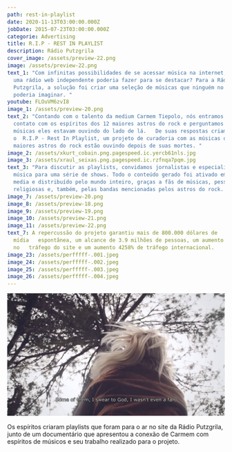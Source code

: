 ```yaml
---
path: rest-in-playlist
date: 2020-11-13T03:00:00.000Z
jobDate: 2015-07-23T03:00:00.000Z
categorie: Advertising
title: R.I.P - REST IN PLAYLIST
description: Rádio Putzgrila
cover_image: /assets/preview-22.png
image: /assets/preview-22.png
text_1: "Com infinitas possibilidades de se acessar música na internet, o que
  uma rádio web independente poderia fazer para se destacar? Para a Rádio
  Putzgrila, a solução foi criar uma seleção de músicas que ninguém no mundo
  poderia imaginar. "
youtube: FLOuVM6zvI8
image_1: /assets/preview-20.png
text_2: "Contando com o talento da medium Carmem Tiepolo, nós entramos em
  contato com os espíritos dos 12 maiores astros do rock e perguntamos quais
  músicas eles estavam ouvindo do lado de lá.   De suas respostas criamos
  o  R.I.P - Rest In Playlist, um projeto de curadoria com as músicas que os
  maiores astros do rock estão ouvindo depois de suas mortes. "
image_2: /assets/xkurt_cobain.png.pagespeed.ic.yercb61nls.jpg
image_3: /assets/xraul_seixas.png.pagespeed.ic.rzfnqa7pqm.jpg
text_3: "Para discutir as playlists, convidamos jornalistas e especialistas em
  música para uma série de shows. Todo o conteúdo gerado foi ativado em social
  media e distribuído pelo mundo inteiro, graças a fãs de músicas, pessoas
  religiosas e, também, pelas bandas mencionadas pelos astros do rock. "
image_7: /assets/preview-20.png
image_8: /assets/preview-18.png
image_9: /assets/preview-19.png
image_10: /assets/preview-21.png
image_11: /assets/preview-22.png
text_7: A repercussão do projeto garantiu mais de 800.000 dólares de
  mídia   espontânea, um alcance de 3.9 milhões de pessoas, um aumento de 112%
  no   tráfego do site e um aumento 4258% de tráfego internacional.
image_23: /assets/perfffff-.001.jpeg
image_24: /assets/perfffff-.002.jpeg
image_25: /assets/perfffff-.003.jpeg
image_26: /assets/perfffff-.004.jpeg
---
```

![image](/assets/maxresdefault.jpg)

Os espíritos criaram playlists que foram para o ar no site da Rádio Putzgrila, junto de um documentário que apresentou a conexão de Carmem com espíritos de músicos e seu trabalho realizado para o projeto.